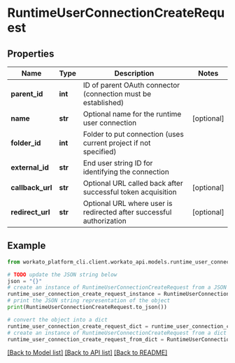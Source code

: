 # RuntimeUserConnectionCreateRequest


## Properties

Name | Type | Description | Notes
------------ | ------------- | ------------- | -------------
**parent_id** | **int** | ID of parent OAuth connector (connection must be established) | 
**name** | **str** | Optional name for the runtime user connection | [optional] 
**folder_id** | **int** | Folder to put connection (uses current project if not specified) | 
**external_id** | **str** | End user string ID for identifying the connection | 
**callback_url** | **str** | Optional URL called back after successful token acquisition | [optional] 
**redirect_url** | **str** | Optional URL where user is redirected after successful authorization | [optional] 

## Example

```python
from workato_platform_cli.client.workato_api.models.runtime_user_connection_create_request import RuntimeUserConnectionCreateRequest

# TODO update the JSON string below
json = "{}"
# create an instance of RuntimeUserConnectionCreateRequest from a JSON string
runtime_user_connection_create_request_instance = RuntimeUserConnectionCreateRequest.from_json(json)
# print the JSON string representation of the object
print(RuntimeUserConnectionCreateRequest.to_json())

# convert the object into a dict
runtime_user_connection_create_request_dict = runtime_user_connection_create_request_instance.to_dict()
# create an instance of RuntimeUserConnectionCreateRequest from a dict
runtime_user_connection_create_request_from_dict = RuntimeUserConnectionCreateRequest.from_dict(runtime_user_connection_create_request_dict)
```
[[Back to Model list]](../README.md#documentation-for-models) [[Back to API list]](../README.md#documentation-for-api-endpoints) [[Back to README]](../README.md)


